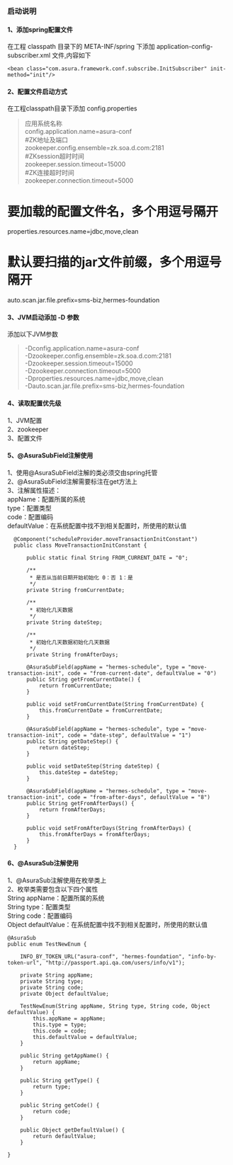 ### 启动说明  
#### 1、添加spring配置文件  
在工程 classpath 目录下的 META-INF/spring 下添加 application-config-subscriber.xml 文件,内容如下  

    <bean class="com.asura.framework.conf.subscribe.InitSubscriber" init-method="init"/>  
  
#### 2、配置文件启动方式  
在工程classpath目录下添加 config.properties  
> 应用系统名称  
  config.application.name=asura-conf  
  #ZK地址及端口  
  zookeeper.config.ensemble=zk.soa.d.com:2181  
  #ZKsession超时时间  
  zookeeper.session.timeout=15000  
  #ZK连接超时时间  
  zookeeper.connection.timeout=5000  
  # 要加载的配置文件名，多个用逗号隔开  
  properties.resources.name=jdbc,move,clean  
  # 默认要扫描的jar文件前缀，多个用逗号隔开  
  auto.scan.jar.file.prefix=sms-biz,hermes-foundation

#### 3、JVM启动添加 -D 参数    
添加以下JVM参数  
> -Dconfig.application.name=asura-conf  
  -Dzookeeper.config.ensemble=zk.soa.d.com:2181  
  -Dzookeeper.session.timeout=15000  
  -Dzookeeper.connection.timeout=5000  
  -Dproperties.resources.name=jdbc,move,clean  
  -Dauto.scan.jar.file.prefix=sms-biz,hermes-foundation  

#### 4、读取配置优先级
1、JVM配置  
2、zookeeper  
3、配置文件 

#### 5、@AsuraSubField注解使用 
1、使用@AsuraSubField注解的类必须交由spring托管  
2、@AsuraSubField注解需要标注在get方法上  
3、注解属性描述：  
  appName：配置所属的系统  
  type：配置类型  
  code：配置编码  
  defaultValue：在系统配置中找不到相关配置时，所使用的默认值

      @Component("scheduleProvider.moveTransactionInitConstant")
      public class MoveTransactionInitConstant {
      
          public static final String FROM_CURRENT_DATE = "0";
      
          /**
           * 是否从当前日期开始初始化 0：否 1：是
           */
          private String fromCurrentDate;
      
          /**
           * 初始化几天数据
           */
          private String dateStep;
      
          /**
           * 初始化几天数据初始化几天数据
           */
          private String fromAfterDays;
      
          @AsuraSubField(appName = "hermes-schedule", type = "move-transaction-init", code = "from-current-date", defaultValue = "0")
          public String getFromCurrentDate() {
              return fromCurrentDate;
          }
      
          public void setFromCurrentDate(String fromCurrentDate) {
              this.fromCurrentDate = fromCurrentDate;
          }
      
          @AsuraSubField(appName = "hermes-schedule", type = "move-transaction-init", code = "date-step", defaultValue = "1")
          public String getDateStep() {
              return dateStep;
          }
      
          public void setDateStep(String dateStep) {
              this.dateStep = dateStep;
          }
      
          @AsuraSubField(appName = "hermes-schedule", type = "move-transaction-init", code = "from-after-days", defaultValue = "8")
          public String getFromAfterDays() {
              return fromAfterDays;
          }
      
          public void setFromAfterDays(String fromAfterDays) {
              this.fromAfterDays = fromAfterDays;
          }
      }  
  
#### 6、@AsuraSub注解使用  
1、@AsuraSub注解使用在枚举类上  
2、枚举类需要包含以下四个属性  
   String appName：配置所属的系统    
   String type：配置类型    
   String code：配置编码    
   Object defaultValue：在系统配置中找不到相关配置时，所使用的默认值  

    @AsuraSub
    public enum TestNewEnum {
    
        INFO_BY_TOKEN_URL("asura-conf", "hermes-foundation", "info-by-token-url", "http://passport.api.qa.com/users/info/v1");
    
        private String appName;
        private String type;
        private String code;
        private Object defaultValue;
    
        TestNewEnum(String appName, String type, String code, Object defaultValue) {
            this.appName = appName;
            this.type = type;
            this.code = code;
            this.defaultValue = defaultValue;
        }
    
        public String getAppName() {
            return appName;
        }
    
        public String getType() {
            return type;
        }
    
        public String getCode() {
            return code;
        }
    
        public Object getDefaultValue() {
            return defaultValue;
        }
    
    }